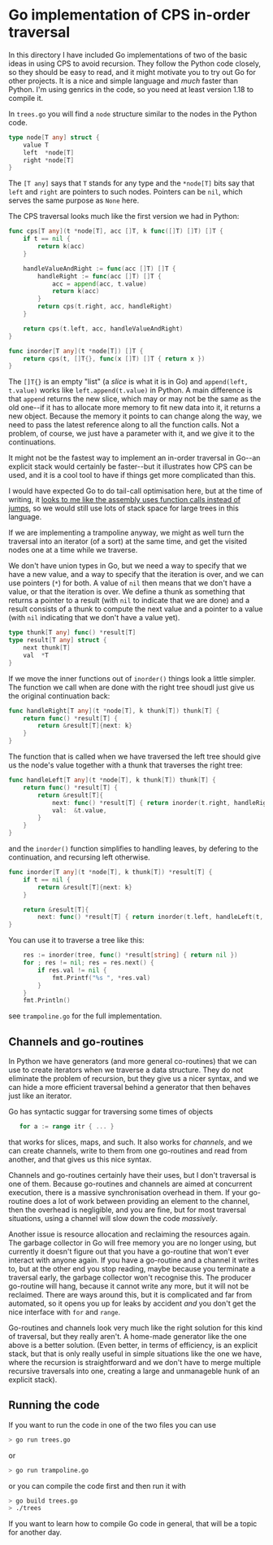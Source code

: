 # Go implementation of CPS in-order traversal

In this directory I have included Go implementations of two of the basic ideas in using CPS to avoid recursion. They follow the Python code closely, so they should be easy to read, and it might motivate you to try out Go for other projects. It is a nice and simple language and *much* faster than Python. I'm using genrics in the code, so you need at least version 1.18 to compile it.

In `trees.go` you will find a `node` structure similar to the nodes in the Python code.

```go
type node[T any] struct {
	value T
	left  *node[T]
	right *node[T]
}
```

The `[T any]` says that `T` stands for any type and the `*node[T]` bits say that `left` and `right` are pointers to such nodes. Pointers can be `nil`, which serves the same purpose as `None` here.

The CPS traversal looks much like the first version we had in Python:

```go
func cps[T any](t *node[T], acc []T, k func([]T) []T) []T {
	if t == nil {
		return k(acc)
	}

	handleValueAndRight := func(acc []T) []T {
		handleRight := func(acc []T) []T {
			acc = append(acc, t.value)
			return k(acc)
		}
		return cps(t.right, acc, handleRight)
	}

	return cps(t.left, acc, handleValueAndRight)
}

func inorder[T any](t *node[T]) []T {
	return cps(t, []T{}, func(x []T) []T { return x })
}
```

The `[]T{}` is an empty "list" (a *slice* is what it is in Go) and `append(left, t.value)` works like `left.append(t.value)` in Python. A main difference is that `append` returns the new slice, which may or may not be the same as the old one--if it has to allocate more memory to fit new data into it, it returns a new object. Because the memory it points to can change along the way, we need to pass the latest reference along to all the function calls. Not a problem, of course, we just have a parameter with it, and we give it to the continuations.

It might not be the fastest way to implement an in-order traversal in Go--an explicit stack would certainly be faster--but it illustrates how CPS can be used, and it is a cool tool to have if things get more complicated than this.

I would have expected Go to do tail-call optimisation here, but at the time of writing, it [looks to me like the assembly uses function calls instead of jumps](https://godbolt.org/z/YjeajnEGh), so we would still use lots of stack space for large trees in this language.

If we are implementing a trampoline anyway, we might as well turn the traversal into an iterator (of a sort) at the same time, and get the visited nodes one at a time while we traverse.

We don't have union types in Go, but we need a way to specify that we have a new value, and a way to specify that the iteration is over, and we can use pointers (`*`) for both. A value of `nil` then means that we don't have a value, or that the iteration is over. We define a thunk as something that returns a pointer to a result (with `nil` to indicate that we are done) and a result consists of a thunk to compute the next value and a pointer to a value (with `nil` indicating that we don't have a value yet).

```go
type thunk[T any] func() *result[T]
type result[T any] struct {
	next thunk[T]
	val  *T
}
```

If we move the inner functions out of `inorder()` things look a little simpler. The function we call when are done with the right tree shoudl just give us the original continuation back:

```go
func handleRight[T any](t *node[T], k thunk[T]) thunk[T] {
	return func() *result[T] {
		return &result[T]{next: k}
	}
}
```

The function that is called when we have traversed the left tree should give us the node's value together with a thunk that traverses the right tree:

```go
func handleLeft[T any](t *node[T], k thunk[T]) thunk[T] {
	return func() *result[T] {
		return &result[T]{
			next: func() *result[T] { return inorder(t.right, handleRight(t, k)) },
			val:  &t.value,
		}
	}
}
```

and the `inorder()` function simplifies to handling leaves, by defering to the continuation, and recursing left otherwise.

```go
func inorder[T any](t *node[T], k thunk[T]) *result[T] {
	if t == nil {
		return &result[T]{next: k}
	}

	return &result[T]{
		next: func() *result[T] { return inorder(t.left, handleLeft(t, k)) }}
}
```

You can use it to traverse a tree like this:

```go
	res := inorder(tree, func() *result[string] { return nil })
	for ; res != nil; res = res.next() {
		if res.val != nil {
			fmt.Printf("%s ", *res.val)
		}
	}
	fmt.Println()
```

see `trampoline.go` for the full implementation.

## Channels and go-routines

In Python we have generators (and more general co-routines) that we can use to create iterators when we traverse a data structure. They do not eliminate the problem of recursion, but they give us a nicer syntax, and we can hide a more efficient traversal behind a generator that then behaves just like an iterator.

Go has syntactic suggar for traversing some times of objects

```go
   for a := range itr { ... }
```

that works for slices, maps, and such. It also works for *channels*, and we can create channels, write to them from one go-routines and read from another, and that gives us this nice syntax.

Channels and go-routines certainly have their uses, but I don't traversal is one of them. Because go-routines and channels are aimed at concurrent execution, there is a massive synchronisation overhead in them. If your go-routine does a lot of work between providing an element to the channel, then the overhead is negligible, and you are fine, but for most traversal situations, using a channel will slow down the code *massively*.

Another issue is resource allocation and reclaiming the resources again. The garbage collector in Go will free memory you are no longer using, but currently it doesn't figure out that you have a go-routine that won't ever interact with anyone again. If you have a go-routine and a channel it writes to, but at the other end you stop reading, maybe because you terminate a traversal early, the garbage collector won't recognise this. The producer go-routine will hang, because it cannot write any more, but it will not be reclaimed. There are ways around this, but it is complicated and far from automated, so it opens you up for leaks by accident *and* you don't get the nice interface with `for` and `range`.

Go-routines and channels look very much like the right solution for this kind of traversal, but they really aren't. A home-made generator like the one above is a better solution. (Even better, in terms of efficiency, is an explicit stack, but that is only really useful in simple situations like the one we have, where the recursion is straightforward and we don't have to merge multiple recursive traversals into one, creating a large and unmanageble hunk of an explicit stack).

## Running the code

If you want to run the code in one of the two files you can use

```sh
> go run trees.go
```

or

```sh
> go run trampoline.go
```

or you can compile the code first and then run it with

```sh
> go build trees.go
> ./trees
```

If you want to learn how to compile Go code in general, that will be a topic for another day.
